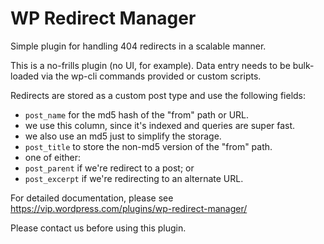 # WP Redirect Manager

Simple plugin for handling 404 redirects in a scalable manner.

This is a no-frills plugin (no UI, for example). Data entry needs to be bulk-loaded via the wp-cli commands provided or custom scripts.

Redirects are stored as a custom post type and use the following fields:
 - `post_name` for the md5 hash of the "from" path or URL.
  - we use this column, since it's indexed and queries are super fast.
  - we also use an md5 just to simplify the storage.
 - `post_title` to store the non-md5 version of the "from" path.
 - one of either:
  - `post_parent` if we're redirect to a post; or
  - `post_excerpt` if we're redirecting to an alternate URL.

For detailed documentation, please see https://vip.wordpress.com/plugins/wp-redirect-manager/

Please contact us before using this plugin.

